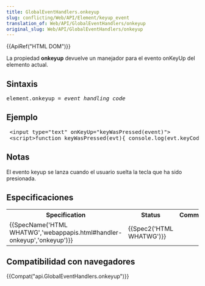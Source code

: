 ```yaml
---
title: GlobalEventHandlers.onkeyup
slug: conflicting/Web/API/Element/keyup_event
translation_of: Web/API/GlobalEventHandlers/onkeyup
original_slug: Web/API/GlobalEventHandlers/onkeyup
---
```

<div>{{ApiRef("HTML DOM")}}</div>

<p>La propiedad <strong>onkeyup</strong> devuelve un manejador para el evento onKeyUp del elemento actual.</p>

<h2 id="Sintaxis">Sintaxis</h2>

<pre>element.onkeyup = <em>event handling code</em>
</pre>

<h2 id="Ejemplo">Ejemplo</h2>

<pre class="brush: js"> &lt;input type="text" onKeyUp="keyWasPressed(event)"&gt;
 &lt;script&gt;function keyWasPressed(evt){ console.log(evt.keyCode) }&lt;/script&gt;
</pre>

<h2 id="Notas">Notas</h2>

<p>El evento keyup se lanza cuando el usuario suelta la tecla que ha sido presionada.</p>

<h2 id="Especificaciones">Especificaciones</h2>

<table>
 <tbody>
  <tr>
   <th scope="col">Specification</th>
   <th scope="col">Status</th>
   <th scope="col">Comment</th>
  </tr>
  <tr>
   <td>{{SpecName('HTML WHATWG','webappapis.html#handler-onkeyup','onkeyup')}}</td>
   <td>{{Spec2('HTML WHATWG')}}</td>
   <td> </td>
  </tr>
 </tbody>
</table>

<h2 id="Compatibilidad_con_navegadores">Compatibilidad con navegadores</h2>

{{Compat("api.GlobalEventHandlers.onkeyup")}}
